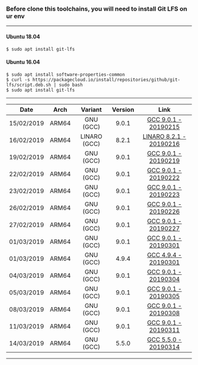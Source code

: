### Before clone this toolchains, you will need to install Git LFS on ur env
---------------------------
#### Ubuntu 18.04
```
$ sudo apt install git-lfs
```
#### Ubuntu 16.04
```
$ sudo apt install software-properties-common
$ curl -s https://packagecloud.io/install/repositories/github/git-lfs/script.deb.sh | sudo bash 
$ sudo apt install git-lfs
```
---------------------------
| Date | Arch | Variant | Version | Link |
| :-: | :-: | :-: | :-: | :-: |
| 15/02/2019 | ARM64 | GNU (GCC) | 9.0.1 | [GCC 9.0.1 - 20190215](https://github.com/najahiiii/aarch64-linux-gnu/tree/gcc9-20190215) |
| 16/02/2019 | ARM64 | LINARO (GCC) | 8.2.1 | [LINARO 8.2.1 - 20190216](https://github.com/najahiiii/aarch64-linux-gnu/tree/linaro8-20190216) |
| 19/02/2019 | ARM64 | GNU (GCC) | 9.0.1 | [GCC 9.0.1 - 20190219](https://github.com/najahiiii/aarch64-linux-gnu/tree/gcc9-20190219) |
| 22/02/2019 | ARM64 | GNU (GCC) | 9.0.1 | [GCC 9.0.1 - 20190222](https://github.com/najahiiii/aarch64-linux-gnu/tree/gcc9-20190222) | 
| 23/02/2019 | ARM64 | GNU (GCC) | 9.0.1 | [GCC 9.0.1 - 20190223](https://github.com/najahiiii/aarch64-linux-gnu/tree/gcc9-20190223) |
| 26/02/2019 | ARM64 | GNU (GCC) | 9.0.1 | [GCC 9.0.1 - 20190226](https://github.com/najahiiii/aarch64-linux-gnu/tree/gcc9-20190226) |
| 27/02/2019 | ARM64 | GNU (GCC) | 9.0.1 | [GCC 9.0.1 - 20190227](https://github.com/najahiiii/aarch64-linux-gnu/tree/gcc9-20190227) | 
| 01/03/2019 | ARM64 | GNU (GCC) | 9.0.1 | [GCC 9.0.1 - 20190301](https://github.com/najahiiii/aarch64-linux-gnu/tree/gcc9-20190301) | 
| 01/03/2019 | ARM64 | GNU (GCC) | 4.9.4 | [GCC 4.9.4 - 20190301](https://github.com/najahiiii/aarch64-linux-gnu/tree/gcc4.9.4-20190301) | 
| 04/03/2019 | ARM64 | GNU (GCC) | 9.0.1 | [GCC 9.0.1 - 20190304](https://github.com/najahiiii/aarch64-linux-gnu/tree/gcc9-20190304) | 
| 05/03/2019 | ARM64 | GNU (GCC) | 9.0.1 | [GCC 9.0.1 - 20190305](https://github.com/najahiiii/aarch64-linux-gnu/tree/gcc9-20190305) | 
| 08/03/2019 | ARM64 | GNU (GCC) | 9.0.1 | [GCC 9.0.1 - 20190308](https://github.com/najahiiii/aarch64-linux-gnu/tree/gcc9-20190308) | 
| 11/03/2019 | ARM64 | GNU (GCC) | 9.0.1 | [GCC 9.0.1 - 20190311](https://github.com/najahiiii/aarch64-linux-gnu/tree/gcc9-20190311) | 
| 14/03/2019 | ARM64 | GNU (GCC) | 5.5.0 | [GCC 5.5.0 - 20190314](https://github.com/najahiiii/aarch64-linux-gnu/tree/gcc5-20190314) | 
--------------------------- 

